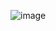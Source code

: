 ![image](https://github.com/MuhammadzohidLatifjonov/uzbek-ai/assets/142134610/571934f6-0926-4cd1-b1d3-53dee323dd34)

